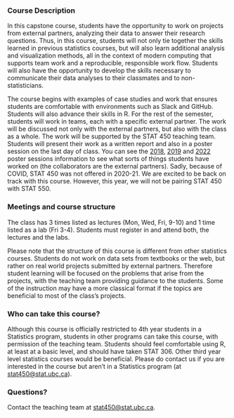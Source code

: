 ### Course Description

In this capstone course, students have the opportunity to work on projects from external partners, analyzing
their data to answer their research questions. Thus, in this course, students will not only tie together the
skills learned in previous statistics courses, but will also learn additional analysis and visualization
methods, all in the context of modern computing that supports team work and a reproducible, responsible work
flow. Students will also have the opportunity to develop the skills necessary to communicate their data
analyses to their classmates and to non-statisticians.

The course begins with examples of case studies and work that ensures students are comfortable with
environments such as Slack and GitHub. Students will also advance their skills in R. For the rest of the semester, students will work in teams, each with a specific external partner. The work will be discussed not only with the external partners, but also with the class as a whole. The work will be supported by the STAT 450 teaching team. Students will present their work as a written report and also in a poster session on the last day of class. You can see the [2018](https://www.stat.ubc.ca/poster-session-stat-450-stat-550), [2019](https://www.stat.ubc.ca/poster-session-stat-450-stat-550-0) and [2022](https://www.stat.ubc.ca/poster-session-stat-450) poster sessions information to see what sorts of things students have worked on (the collaborators are the external partners). Sadly, because of COVID, STAT 450 was not offered in 2020-21. We are excited to be back on track with this course. However, this year, we will not be pairing STAT 450 with STAT 550.

### Meetings and course structure

The class has 3 times listed as lectures (Mon, Wed, Fri, 9-10) and 1 time listed as a lab (Fri 3-4). Students must register in and attend both, the lectures and the labs.

Please note that the structure of this course is different from other statistics courses. Students do not work on data sets from textbooks or the web, but rather on real world projects submitted by external partners. Therefore student learning will be focused on the problems that arise from the projects, with the teaching team providing guidance to the students. Some of the instruction may have a more classical format if the topics are beneficial to most of the class’s projects.

### Who can take this course?

Although this course is officially restricted to 4th year students in a Statistics program, students in other programs can take this course, with permission of the teaching team. Students should feel comfortable using R, at least at a basic level, and should have taken STAT 306. Other third year level statistics courses would be beneficial. Please do contact us if you are interested in the course but aren’t in a Statistics program (at <a href="mailto:stat450@stat.ubc.ca">stat450@stat.ubc.ca</a>).


### Questions?

Contact the teaching team at <a href="mailto:stat450@stat.ubc.ca">stat450@stat.ubc.ca</a>.
